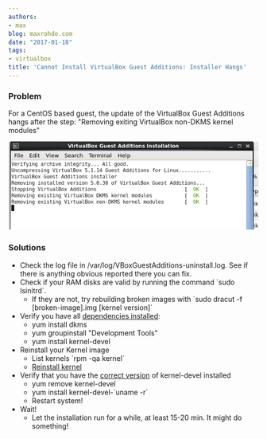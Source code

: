 ```yaml
---
authors:
- max
blog: maxrohde.com
date: "2017-01-18"
tags:
- virtualbox
title: 'Cannot Install VirtualBox Guest Additions: Installer Hangs'
---
```


### Problem

For a CentOS based guest, the update of the VirtualBox Guest Additions hangs after the step: "Removing exiting VirtualBox non-DKMS kernel modules"

![install](images/install.png)

### Solutions

- Check the log file in /var/log/VBoxGuestAdditions-uninstall.log. See if there is anything obvious reported there you can fix.
- Check if your RAM disks are valid by running the command \`sudo lsinitrd\`.
  - If they are not, try rebuilding broken images with \`sudo dracut -f \[broken-image\].img \[kernel version\]\`
- Verify you have all [dependencies installed](https://wiki.centos.org/HowTos/Virtualization/VirtualBox/CentOSguest):
  - yum install dkms
  - yum groupinstall "Development Tools"
  - yum install kernel-devel
- Reinstall your Kernel image
  - List kernels \`rpm -qa kernel\`
  - [Reinstall kernel](https://ma.ttias.be/reinstall-the-linux-kernel-on-centos-or-rhel/)
- Verify that you have the [correct version](https://www.centos.org/forums/viewtopic.php?f=13&t=3811&p=251828&hilit=virtualbox#p251828) of kernel-devel installed
  - yum remove kernel-devel
  - yum install kernel-devel-\`uname -r\`
  - Restart system!
- Wait!
  - Let the installation run for a while, at least 15-20 min. It might do something!